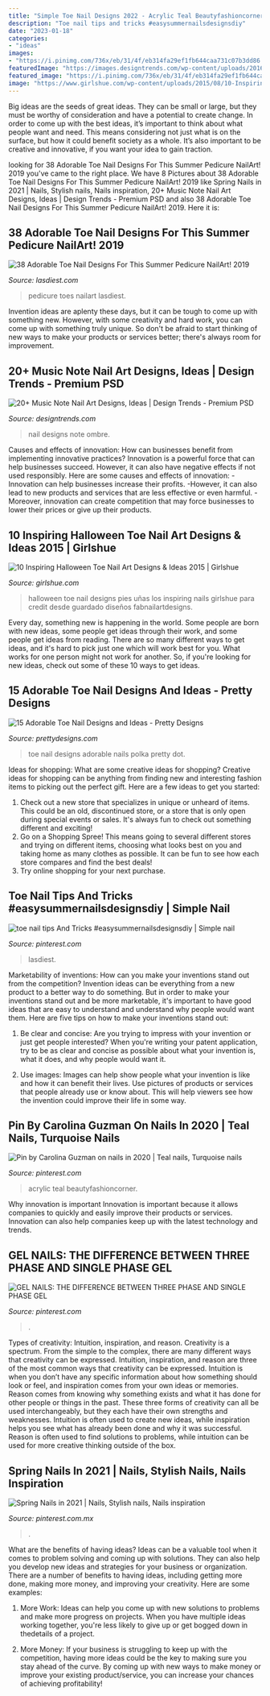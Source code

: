 ```yaml
---
title: "Simple Toe Nail Designs 2022 - Acrylic Teal Beautyfashioncorner"
description: "Toe nail tips and tricks #easysummernailsdesignsdiy"
date: "2023-01-18"
categories:
- "ideas"
images:
- "https://i.pinimg.com/736x/eb/31/4f/eb314fa29ef1fb644caa731c07b3dd86.jpg"
featuredImage: "https://images.designtrends.com/wp-content/uploads/2016/07/04092709/Music-Ombre-Nail-Design.jpg"
featured_image: "https://i.pinimg.com/736x/eb/31/4f/eb314fa29ef1fb644caa731c07b3dd86.jpg"
image: "https://www.girlshue.com/wp-content/uploads/2015/08/10-Inspiring-Halloween-Toe-Nail-Art-Designs-Ideas-2015-9.jpg"
---
```



Big ideas are the seeds of great ideas. They can be small or large, but they must be worthy of consideration and have a potential to create change. In order to come up with the best ideas, it’s important to think about what people want and need. This means considering not just what is on the surface, but how it could benefit society as a whole. It’s also important to be creative and innovative, if you want your idea to gain traction.

	

		
looking for 38 Adorable Toe Nail Designs For This Summer Pedicure NailArt! 2019 you've came to the right place. We have 8 Pictures about 38 Adorable Toe Nail Designs For This Summer Pedicure NailArt! 2019 like Spring Nails in 2021 | Nails, Stylish nails, Nails inspiration, 20+ Music Note Nail Art Designs, Ideas | Design Trends - Premium PSD and also 38 Adorable Toe Nail Designs For This Summer Pedicure NailArt! 2019. Here it is:
		
    
## 38 Adorable Toe Nail Designs For This Summer Pedicure NailArt! 2019

<img loading=lazy src="https://www.lasdiest.com/wp-content/uploads/2019/01/ramile_santos_40304936_235240983827400_5951679523563684056_n-e1547678389678.jpg" onerror="this.onerror=null;this.src='https://tse3.mm.bing.net/th?id=OIP.pACETVJuXfQ0eQzJ7RZhdwHaKS&amp;pid=15.1';" alt="38 Adorable Toe Nail Designs For This Summer Pedicure NailArt! 2019">

_Source: lasdiest.com_

>pedicure toes nailart lasdiest. 

	

Invention ideas are aplenty these days, but it can be tough to come up with something new. However, with some creativity and hard work, you can come up with something truly unique. So don't be afraid to start thinking of new ways to make your products or services better; there's always room for improvement.

    
## 20+ Music Note Nail Art Designs, Ideas | Design Trends - Premium PSD

<img loading=lazy src="https://images.designtrends.com/wp-content/uploads/2016/07/04092709/Music-Ombre-Nail-Design.jpg" onerror="this.onerror=null;this.src='https://tse2.mm.bing.net/th?id=OIP.gy9lkt-jaETEHjS5IfqlmQHaJQ&amp;pid=15.1';" alt="20+ Music Note Nail Art Designs, Ideas | Design Trends - Premium PSD">

_Source: designtrends.com_

>nail designs note ombre. 

	

Causes and effects of innovation: How can businesses benefit from implementing innovative practices?
Innovation is a powerful force that can help businesses succeed. However, it can also have negative effects if not used responsibly. Here are some causes and effects of innovation: 
-Innovation can help businesses increase their profits.
-However, it can also lead to new products and services that are less effective or even harmful.
-Moreover, innovation can create competition that may force businesses to lower their prices or give up their products.

    
## 10 Inspiring Halloween Toe Nail Art Designs &amp; Ideas 2015 | Girlshue

<img loading=lazy src="https://www.girlshue.com/wp-content/uploads/2015/08/10-Inspiring-Halloween-Toe-Nail-Art-Designs-Ideas-2015-9.jpg" onerror="this.onerror=null;this.src='https://tse3.mm.bing.net/th?id=OIP.ANyHVOJf3oaTbs1-sDiZkAHaE7&amp;pid=15.1';" alt="10 Inspiring Halloween Toe Nail Art Designs &amp; Ideas 2015 | Girlshue">

_Source: girlshue.com_

>halloween toe nail designs pies uñas los inspiring nails girlshue para credit desde guardado diseños fabnailartdesigns. 

	

Every day, something new is happening in the world. Some people are born with new ideas, some people get ideas through their work, and some people get ideas from reading. There are so many different ways to get ideas, and it's hard to pick just one which will work best for you. What works for one person might not work for another. So, if you're looking for new ideas, check out some of these 10 ways to get ideas.

    
## 15 Adorable Toe Nail Designs And Ideas - Pretty Designs

<img loading=lazy src="https://www.prettydesigns.com/wp-content/uploads/2015/08/15-adorable-toe-nail-designs-and-ideas5.jpg" onerror="this.onerror=null;this.src='https://tse3.mm.bing.net/th?id=OIP.TqnPnBbXrJIbjY2k_vZngAHaNK&amp;pid=15.1';" alt="15 Adorable Toe Nail Designs and Ideas - Pretty Designs">

_Source: prettydesigns.com_

>toe nail designs adorable nails polka pretty dot. 

	

Ideas for shopping: What are some creative ideas for shopping?
Creative ideas for shopping can be anything from finding new and interesting fashion items to picking out the perfect gift. Here are a few ideas to get you started: 
1. Check out a new store that specializes in unique or unheard of items. This could be an old, discontinued store, or a store that is only open during special events or sales. It's always fun to check out something different and exciting! 
2. Go on a Shopping Spree! This means going to several different stores and trying on different items, choosing what looks best on you and taking home as many clothes as possible. It can be fun to see how each store compares and find the best deals! 
3. Try online shopping for your next purchase.

    
## Toe Nail Tips And Tricks #easysummernailsdesignsdiy | Simple Nail

<img loading=lazy src="https://i.pinimg.com/736x/eb/31/4f/eb314fa29ef1fb644caa731c07b3dd86.jpg" onerror="this.onerror=null;this.src='https://tse1.mm.bing.net/th?id=OIP.ozlp_XYKo7GU4TDOmyTv4gHaNi&amp;pid=15.1';" alt="toe nail tips And Tricks #easysummernailsdesignsdiy | Simple nail">

_Source: pinterest.com_

>lasdiest. 

	

Marketability of inventions: How can you make your inventions stand out from the competition?
Invention ideas can be everything from a new product to a better way to do something. But in order to make your inventions stand out and be more marketable, it's important to have good ideas that are easy to understand and understand why people would want them. Here are five tips on how to make your inventions stand out:
1. Be clear and concise: Are you trying to impress with your invention or just get people interested? When you're writing your patent application, try to be as clear and concise as possible about what your invention is, what it does, and why people would want it.

2. Use images: Images can help show people what your invention is like and how it can benefit their lives. Use pictures of products or services that people already use or know about. This will help viewers see how the invention could improve their life in some way.

    
## Pin By Carolina Guzman On Nails In 2020 | Teal Nails, Turquoise Nails

<img loading=lazy src="https://i.pinimg.com/736x/e6/2f/e5/e62fe5e7e80129ba3e20b1c348bd636e.jpg" onerror="this.onerror=null;this.src='https://tse4.mm.bing.net/th?id=OIP.K-rKY2KWrSiKMMuekh2_twHaHa&amp;pid=15.1';" alt="Pin by Carolina Guzman on nails in 2020 | Teal nails, Turquoise nails">

_Source: pinterest.com_

>acrylic teal beautyfashioncorner. 

	

Why innovation is important
Innovation is important because it allows companies to quickly and easily improve their products or services. Innovation can also help companies keep up with the latest technology and trends.

    
## GEL NAILS: THE DIFFERENCE BETWEEN THREE PHASE AND SINGLE PHASE GEL

<img loading=lazy src="https://i.pinimg.com/736x/b1/45/b8/b145b8a41a881cc507eba5e206894b90.jpg" onerror="this.onerror=null;this.src='https://tse3.mm.bing.net/th?id=OIP.UM_YDSz7p5JG2z7Sq8rBKgHaKQ&amp;pid=15.1';" alt="GEL NAILS: THE DIFFERENCE BETWEEN THREE PHASE AND SINGLE PHASE GEL">

_Source: pinterest.com_

>. 

	

Types of creativity: Intuition, inspiration, and reason.
Creativity is a spectrum. From the simple to the complex, there are many different ways that creativity can be expressed. Intuition, inspiration, and reason are three of the most common ways that creativity can be expressed. Intuition is when you don’t have any specific information about how something should look or feel, and inspiration comes from your own ideas or memories. Reason comes from knowing why something exists and what it has done for other people or things in the past. These three forms of creativity can all be used interchangeably, but they each have their own strengths and weaknesses. Intuition is often used to create new ideas, while inspiration helps you see what has already been done and why it was successful. Reason is often used to find solutions to problems, while intuition can be used for more creative thinking outside of the box.

    
## Spring Nails In 2021 | Nails, Stylish Nails, Nails Inspiration

<img loading=lazy src="https://i.pinimg.com/736x/05/b3/b0/05b3b0aaa061c45107b3787b137a978b.jpg" onerror="this.onerror=null;this.src='https://tse2.mm.bing.net/th?id=OIP.nBtyWcBFIYvcFgIG6NLUOAHaJ-&amp;pid=15.1';" alt="Spring Nails in 2021 | Nails, Stylish nails, Nails inspiration">

_Source: pinterest.com.mx_

>. 

	

What are the benefits of having ideas?
Ideas can be a valuable tool when it comes to problem solving and coming up with solutions. They can also help you develop new ideas and strategies for your business or organization. There are a number of benefits to having ideas, including getting more done, making more money, and improving your creativity. Here are some examples:
1. More Work: Ideas can help you come up with new solutions to problems and make more progress on projects. When you have multiple ideas working together, you're less likely to give up or get bogged down in thedetails of a project.

2. More Money: If your business is struggling to keep up with the competition, having more ideas could be the key to making sure you stay ahead of the curve. By coming up with new ways to make money or improve your existing product/service, you can increase your chances of achieving profitability!

